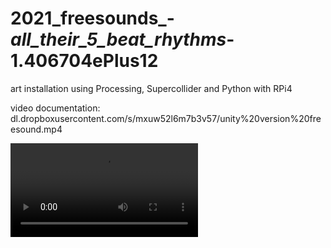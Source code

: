 # 2021_freesounds_-_all_their_5_beat_rhythms_-1.406704ePlus12
art installation using Processing, Supercollider and Python with RPi4

video documentation: dl.dropboxusercontent.com/s/mxuw52l6m7b3v57/unity%20version%20freesound.mp4

<video src="https://dl.dropboxusercontent.com/s/mxuw52l6m7b3v57/unity%20version%20freesound.mp4"></video>
